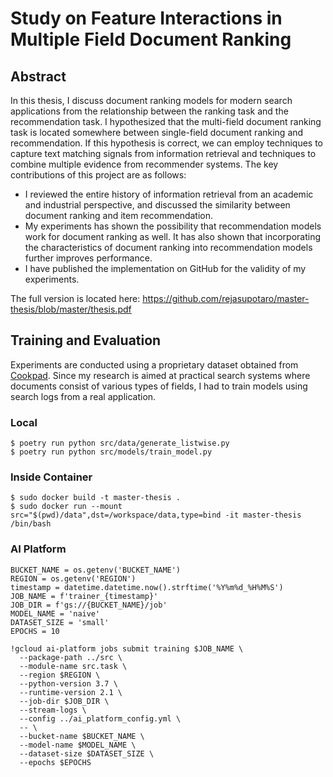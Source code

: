 # Study on Feature Interactions in Multiple Field Document Ranking

## Abstract


In this thesis, I discuss document ranking models for modern search applications from the relationship between the ranking task and the recommendation task. I hypothesized that the multi-field document ranking task is located somewhere between single-field document ranking and recommendation. If this hypothesis is correct, we can employ techniques to capture text matching signals from information retrieval and techniques to combine multiple evidence from recommender systems. The key contributions of this project are as follows:

- I reviewed the entire history of information retrieval from an academic and industrial perspective, and discussed the similarity between document ranking and item recommendation.
- My experiments has shown the possibility that recommendation models work for document ranking as well. It has also shown that incorporating the characteristics of document ranking into recommendation models further improves performance.
- I have published the implementation on GitHub for the validity of my experiments.

The full version is located here: https://github.com/rejasupotaro/master-thesis/blob/master/thesis.pdf

## Training and Evaluation

Experiments are conducted using a proprietary dataset obtained from [Cookpad](https://cookpad.com). Since my research is aimed at practical search systems where documents consist of various types of fields, I had to train models using search logs from a real application.

### Local

```
$ poetry run python src/data/generate_listwise.py
$ poetry run python src/models/train_model.py
```

### Inside Container 

```
$ sudo docker build -t master-thesis .
$ sudo docker run --mount src="$(pwd)/data",dst=/workspace/data,type=bind -it master-thesis /bin/bash
```

### AI Platform

```
BUCKET_NAME = os.getenv('BUCKET_NAME')
REGION = os.getenv('REGION')
timestamp = datetime.datetime.now().strftime('%Y%m%d_%H%M%S')
JOB_NAME = f'trainer_{timestamp}'
JOB_DIR = f'gs://{BUCKET_NAME}/job'
MODEL_NAME = 'naive'
DATASET_SIZE = 'small'
EPOCHS = 10

!gcloud ai-platform jobs submit training $JOB_NAME \
  --package-path ../src \
  --module-name src.task \
  --region $REGION \
  --python-version 3.7 \
  --runtime-version 2.1 \
  --job-dir $JOB_DIR \
  --stream-logs \
  --config ../ai_platform_config.yml \
  -- \
  --bucket-name $BUCKET_NAME \
  --model-name $MODEL_NAME \
  --dataset-size $DATASET_SIZE \
  --epochs $EPOCHS
```
